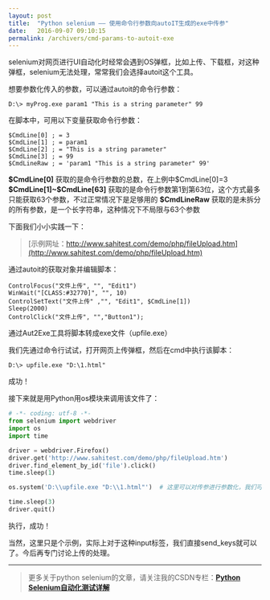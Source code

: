 ```yaml
---
layout: post
title:  "Python selenium —— 使用命令行参数向autoIT生成的exe中传参"
date:   2016-09-07 09:10:15
permalink: /archivers/cmd-params-to-autoit-exe
---
```



selenium对网页进行UI自动化时经常会遇到OS弹框，比如上传、下载框，对这种弹框，selenium无法处理，常常我们会选择autoit这个工具。

想要参数化传入的参数，可以通过autoit的命令行参数：

	D:\> myProg.exe param1 "This is a string parameter" 99 

在脚本中，可用以下变量获取命令行参数：

	$CmdLine[0] ; = 3
	$CmdLine[1] ; = param1
	$CmdLine[2] ; = "This is a string parameter"
	$CmdLine[3] ; = 99
	$CmdLineRaw ; = 'param1 "This is a string parameter" 99'

**\$CmdLine[0]** 获取的是命令行参数的总数，在上例中\$CmdLine[0]=3
**\$CmdLine[1]~\$CmdLine[63]** 获取的是命令行参数第1到第63位，这个方式最多只能获取63个参数，不过正常情况下是足够用的
**\$CmdLineRaw** 获取的是未拆分的所有参数，是一个长字符串，这种情况下不局限与63个参数

下面我们小小实践一下：

> [示例网址：http://www.sahitest.com/demo/php/fileUpload.htm](http://www.sahitest.com/demo/php/fileUpload.htm)

通过autoit的获取对象并编辑脚本：

```autoit
ControlFocus("文件上传", "", "Edit1")
WinWait("[CLASS:#32770]", "", 10)
ControlSetText("文件上传" ,"", "Edit1", $CmdLine[1])
Sleep(2000)
ControlClick("文件上传", "","Button1");
```

通过Aut2Exe工具将脚本转成exe文件（upfile.exe）

我们先通过命令行试试，打开网页上传弹框，然后在cmd中执行该脚本：

```batch
D:\> upfile.exe "D:\1.html"
```

成功！

接下来就是用Python用os模块来调用该文件了：

```python
# -*- coding: utf-8 -*-
from selenium import webdriver
import os
import time

driver = webdriver.Firefox()
driver.get('http://www.sahitest.com/demo/php/fileUpload.htm')
driver.find_element_by_id('file').click()
time.sleep(1)

os.system('D:\\upfile.exe "D:\\1.html"')  # 这里可以对传参进行参数化，我们可以通过py脚本来控制所要上传的文件了

time.sleep(3)
driver.quit()
```

执行，成功！

当然，这里只是个示例，实际上对于这种input标签，我们直接send_keys就可以了。今后再专门讨论上传的处理。

****

> 更多关于python selenium的文章，请关注我的CSDN专栏：**[Python Selenium自动化测试详解](http://blog.csdn.net/column/details/12694.html)**
